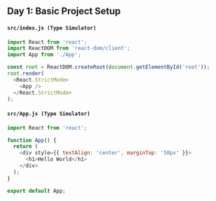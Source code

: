 ## **Day 1: Basic Project Setup**

#### `src/index.js (Type Simulator)`

```js
import React from 'react';
import ReactDOM from 'react-dom/client';
import App from './App';

const root = ReactDOM.createRoot(document.getElementById('root'));
root.render(
  <React.StrictMode>
    <App />
  </React.StrictMode>
);
```

#### `src/App.js (Type Simulator)`

```js
import React from 'react';

function App() {
  return (
    <div style={{ textAlign: 'center', marginTop: '50px' }}>
      <h1>Hello World</h1>
    </div>
  );
}

export default App;
```
